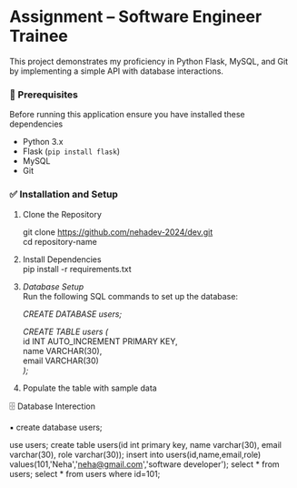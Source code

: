 # Assignment – Software Engineer Trainee
This project demonstrates my proficiency in Python Flask, MySQL, and Git by implementing a simple API with database interactions.
### 🚀 Prerequisites
Before running this application ensure you have installed these dependencies
- Python 3.x
- Flask (`pip install flask`)
- MySQL
- Git
### ✅ Installation and Setup
1. Clone the Repository

   git clone https://github.com/nehadev-2024/dev.git  
   cd repository-name
   
2. Install Dependencies  
   pip install -r requirements.txt
3. *Database Setup*    
   Run the following SQL commands to set up the database:  

   *CREATE DATABASE users;*    
   
   *CREATE TABLE users (*  
       id INT AUTO_INCREMENT PRIMARY KEY,    
       name VARCHAR(30),    
       email VARCHAR(30)    
   *);*

4. Populate the table with sample data

🗄️ Database Interection

:black_small_square:  create database users;

use users;
create table users(id int primary key, name varchar(30), email varchar(30), role varchar(30));
insert into users(id,name,email,role) values(101,'Neha','neha@gmail.com','software developer');
select * from users;
select * from users where id=101; 


     

